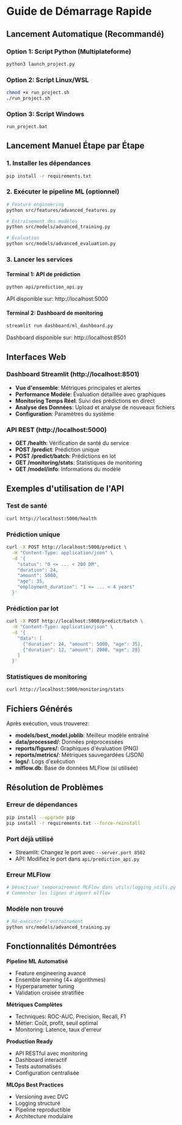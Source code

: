 #  Guide de Démarrage Rapide

## Lancement Automatique (Recommandé)

### Option 1: Script Python (Multiplateforme)
```bash
python3 launch_project.py
```

### Option 2: Script Linux/WSL
```bash
chmod +x run_project.sh
./run_project.sh
```

### Option 3: Script Windows
```cmd
run_project.bat
```

## Lancement Manuel Étape par Étape

### 1. Installer les dépendances
```bash
pip install -r requirements.txt
```

### 2. Exécuter le pipeline ML (optionnel)
```bash
# Feature engineering
python src/features/advanced_features.py

# Entraînement des modèles
python src/models/advanced_training.py

# Évaluation
python src/models/advanced_evaluation.py
```

### 3. Lancer les services

#### Terminal 1: API de prédiction
```bash
python api/prediction_api.py
```
 API disponible sur: http://localhost:5000

#### Terminal 2: Dashboard de monitoring
```bash
streamlit run dashboard/ml_dashboard.py
```
 Dashboard disponible sur: http://localhost:8501

##  Interfaces Web

###  Dashboard Streamlit (http://localhost:8501)
- **Vue d'ensemble**: Métriques principales et alertes
- **Performance Modèle**: Évaluation détaillée avec graphiques
- **Monitoring Temps Réel**: Suivi des prédictions en direct
- **Analyse des Données**: Upload et analyse de nouveaux fichiers
- **Configuration**: Paramètres du système

###  API REST (http://localhost:5000)
- **GET /health**: Vérification de santé du service
- **POST /predict**: Prédiction unique
- **POST /predict/batch**: Prédictions en lot
- **GET /monitoring/stats**: Statistiques de monitoring
- **GET /model/info**: Informations du modèle

##  Exemples d'utilisation de l'API

### Test de santé
```bash
curl http://localhost:5000/health
```

### Prédiction unique
```bash
curl -X POST http://localhost:5000/predict \
  -H "Content-Type: application/json" \
  -d '{
    "status": "0 <= ... < 200 DM",
    "duration": 24,
    "amount": 5000,
    "age": 35,
    "employment_duration": "1 <= ... < 4 years"
  }'
```

### Prédiction par lot
```bash
curl -X POST http://localhost:5000/predict/batch \
  -H "Content-Type: application/json" \
  -d '{
    "data": [
      {"duration": 24, "amount": 5000, "age": 35},
      {"duration": 12, "amount": 2000, "age": 28}
    ]
  }'
```

### Statistiques de monitoring
```bash
curl http://localhost:5000/monitoring/stats
```

##  Fichiers Générés

Après exécution, vous trouverez:

- **models/best_model.joblib**: Meilleur modèle entraîné
- **data/processed/**: Données préprocessées
- **reports/figures/**: Graphiques d'évaluation (PNG)
- **reports/metrics/**: Métriques sauvegardées (JSON)
- **logs/**: Logs d'exécution
- **mlflow.db**: Base de données MLFlow (si utilisée)

##  Résolution de Problèmes

### Erreur de dépendances
```bash
pip install --upgrade pip
pip install -r requirements.txt --force-reinstall
```

### Port déjà utilisé
- Streamlit: Changez le port avec `--server.port 8502`
- API: Modifiez le port dans `api/prediction_api.py`

### Erreur MLFlow
```bash
# Désactiver temporairement MLFlow dans utils/logging_utils.py
# Commenter les lignes d'import mlflow
```

### Modèle non trouvé
```bash
# Ré-exécuter l'entraînement
python src/models/advanced_training.py
```

## Fonctionnalités Démontrées

**Pipeline ML Automatisé**
- Feature engineering avancé
- Ensemble learning (4+ algorithmes)
- Hyperparameter tuning
- Validation croisée stratifiée

**Métriques Complètes**
- Techniques: ROC-AUC, Precision, Recall, F1
- Métier: Coût, profit, seuil optimal
- Monitoring: Latence, taux d'erreur

 **Production Ready**
- API RESTful avec monitoring
- Dashboard interactif
- Tests automatisés
- Configuration centralisée

 **MLOps Best Practices**
- Versioning avec DVC
- Logging structuré
- Pipeline reproductible
- Architecture modulaire

